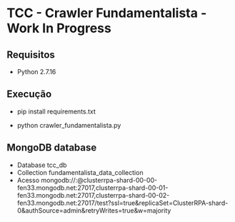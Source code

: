 # TCC - Crawler Fundamentalista - Work In Progress

## Requisitos

* Python 2.7.16


## Execução

* pip install requirements.txt

* python crawler_fundamentalista.py


## MongoDB database

* Database tcc_db
* Collection fundamentalista_data_collection
* Acesso mongodb://<username>:<password>@clusterrpa-shard-00-00-fen33.mongodb.net:27017,clusterrpa-shard-00-01-fen33.mongodb.net:27017,clusterrpa-shard-00-02-fen33.mongodb.net:27017/test?ssl=true&replicaSet=ClusterRPA-shard-0&authSource=admin&retryWrites=true&w=majority